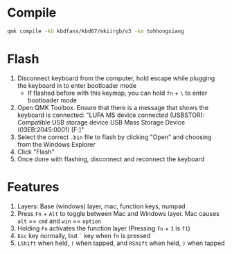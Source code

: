 # Compile

```bash
qmk compile -kb kbdfans/kbd67/mkiirgb/v3 -km tohhongxiang
```

# Flash

1. Disconnect keyboard from the computer, hold escape while plugging the keyboard in to enter bootloader mode
    - If flashed before with this keymap, you can hold `fn` + `\` to enter bootloader mode
2. Open QMK Toolbox. Ensure that there is a message that shows the keyboard is connected: "LUFA MS device connected (USBSTOR): Compatible USB storage device USB Mass Storage Device (03EB:2045:0001) [F:]"
3. Select the correct `.bin` file to flash by clicking "Open" and choosing from the Windows Explorer
4. Click "Flash"
5. Once done with flashing, disconnect and reconnect the keyboard

# Features

1. Layers: Base (windows) layer, mac, function keys, numpad
2. Press `Fn` + `Alt` to toggle between Mac and Windows layer. Mac causes `alt` == `cmd` and `win` == `option`
3. Holding `Fn` activates the function layer (Pressing `fn` + `1` is `f1`)
4. `Esc` key normally, but `` ` `` key when `fn` is pressed
5. `LShift` when held, `(` when tapped, and `RShift` when held, `)` when tapped